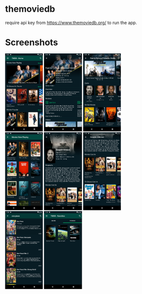 # themoviedb

require api key from https://www.themoviedb.org/ to run the app.

# Screenshots
<img src="https://raw.githubusercontent.com/csovan/themoviedb/master/screenshots/screenshot-1.png" width="24.5%"> <img src="https://raw.githubusercontent.com/csovan/themoviedb/master/screenshots/screenshot-2.png" width="24.5%"> <img src="https://raw.githubusercontent.com/csovan/themoviedb/master/screenshots/screenshot-3.png" width="24.5%"> <img src="https://raw.githubusercontent.com/csovan/themoviedb/master/screenshots/screenshot-4.png" width="24.5%">
<img src="https://raw.githubusercontent.com/csovan/themoviedb/master/screenshots/screenshot-5.png" width="24.5%"> <img src="https://raw.githubusercontent.com/csovan/themoviedb/master/screenshots/screenshot-6.png" width="24.5%"> <img src="https://raw.githubusercontent.com/csovan/themoviedb/master/screenshots/screenshot-7.png" width="24.5%"> <img src="https://raw.githubusercontent.com/csovan/themoviedb/master/screenshots/screenshot-8.png" width="24.5%">
